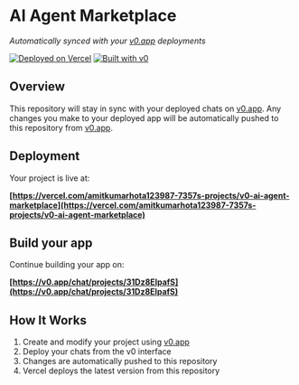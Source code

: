 # AI Agent Marketplace

*Automatically synced with your [v0.app](https://v0.app) deployments*

[![Deployed on Vercel](https://img.shields.io/badge/Deployed%20on-Vercel-black?style=for-the-badge&logo=vercel)](https://vercel.com/amitkumarhota123987-7357s-projects/v0-ai-agent-marketplace)
[![Built with v0](https://img.shields.io/badge/Built%20with-v0.app-black?style=for-the-badge)](https://v0.app/chat/projects/31Dz8EIpafS)

## Overview

This repository will stay in sync with your deployed chats on [v0.app](https://v0.app).
Any changes you make to your deployed app will be automatically pushed to this repository from [v0.app](https://v0.app).

## Deployment

Your project is live at:

**[https://vercel.com/amitkumarhota123987-7357s-projects/v0-ai-agent-marketplace](https://vercel.com/amitkumarhota123987-7357s-projects/v0-ai-agent-marketplace)**

## Build your app

Continue building your app on:

**[https://v0.app/chat/projects/31Dz8EIpafS](https://v0.app/chat/projects/31Dz8EIpafS)**

## How It Works

1. Create and modify your project using [v0.app](https://v0.app)
2. Deploy your chats from the v0 interface
3. Changes are automatically pushed to this repository
4. Vercel deploys the latest version from this repository